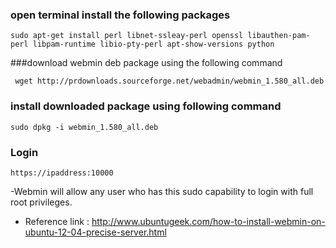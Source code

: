 ### open terminal install the following packages
```
sudo apt-get install perl libnet-ssleay-perl openssl libauthen-pam-perl libpam-runtime libio-pty-perl apt-show-versions python
```
###download webmin deb package using the following command
```
 wget http://prdownloads.sourceforge.net/webadmin/webmin_1.580_all.deb
```
### install downloaded package using following command
```
sudo dpkg -i webmin_1.580_all.deb

```

### Login 

```
https://ipaddress:10000
```
  -Webmin will allow any user who has this sudo capability to login with full root privileges.
  - Reference link : http://www.ubuntugeek.com/how-to-install-webmin-on-ubuntu-12-04-precise-server.html